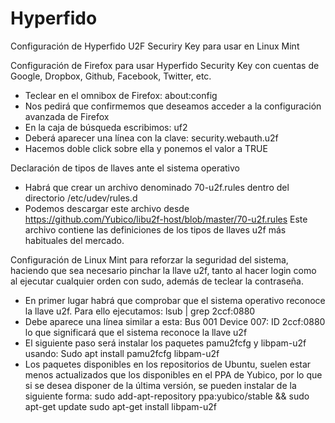 # Hyperfido
Configuración de Hyperfido U2F Securiry Key para usar en Linux Mint

Configuración de Firefox para usar Hyperfido Security Key con cuentas de Google, Dropbox, Github, Facebook, Twitter, etc.
- Teclear en el omnibox de Firefox: about:config
- Nos pedirá que confirmemos que deseamos acceder a la configuración avanzada de Firefox
- En la caja de búsqueda escribimos: uf2
- Deberá aparecer una línea con la clave: security.webauth.u2f
- Hacemos doble click sobre ella y ponemos el valor a TRUE

Declaración de tipos de llaves ante el sistema operativo
- Habrá que crear un archivo denominado 70-u2f.rules dentro del directorio /etc/udev/rules.d
- Podemos descargar este archivo desde https://github.com/Yubico/libu2f-host/blob/master/70-u2f.rules Este archivo contiene las definiciones de los tipos de llaves u2f más habituales del mercado.

Configuración de Linux Mint para reforzar la seguridad del sistema, haciendo que sea necesario pinchar la llave u2f, tanto al hacer login como al ejecutar cualquier orden con sudo, además de teclear la contraseña.
- En primer lugar habrá que comprobar que el sistema operativo reconoce la llave u2f. Para ello ejecutamos: lsub | grep 2ccf:0880
- Debe aparece una línea similar a esta: Bus 001 Device 007: ID 2ccf:0880 lo que significará que el sistema reconoce la llave u2f
- El siguiente paso será instalar los paquetes pamu2fcfg y libpam-u2f usando: Sudo apt install pamu2fcfg libpam-u2f
- Los paquetes disponibles en los repositorios de Ubuntu, suelen estar menos actualizados que los disponibles en el PPA de Yubico, por lo que si se desea disponer de la última versión, se pueden instalar de la siguiente forma:
sudo add-apt-repository ppa:yubico/stable && sudo apt-get update
sudo apt-get install libpam-u2f
